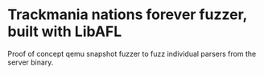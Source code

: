 # Trackmania nations forever fuzzer, built with LibAFL
Proof of concept qemu snapshot fuzzer to fuzz individual parsers from the server binary.
